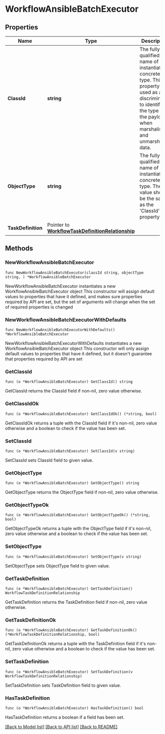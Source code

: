# WorkflowAnsibleBatchExecutor

## Properties

Name | Type | Description | Notes
------------ | ------------- | ------------- | -------------
**ClassId** | **string** | The fully-qualified name of the instantiated, concrete type. This property is used as a discriminator to identify the type of the payload when marshaling and unmarshaling data. | [default to "workflow.AnsibleBatchExecutor"]
**ObjectType** | **string** | The fully-qualified name of the instantiated, concrete type. The value should be the same as the &#39;ClassId&#39; property. | [default to "workflow.AnsibleBatchExecutor"]
**TaskDefinition** | Pointer to [**WorkflowTaskDefinitionRelationship**](WorkflowTaskDefinitionRelationship.md) |  | [optional] 

## Methods

### NewWorkflowAnsibleBatchExecutor

`func NewWorkflowAnsibleBatchExecutor(classId string, objectType string, ) *WorkflowAnsibleBatchExecutor`

NewWorkflowAnsibleBatchExecutor instantiates a new WorkflowAnsibleBatchExecutor object
This constructor will assign default values to properties that have it defined,
and makes sure properties required by API are set, but the set of arguments
will change when the set of required properties is changed

### NewWorkflowAnsibleBatchExecutorWithDefaults

`func NewWorkflowAnsibleBatchExecutorWithDefaults() *WorkflowAnsibleBatchExecutor`

NewWorkflowAnsibleBatchExecutorWithDefaults instantiates a new WorkflowAnsibleBatchExecutor object
This constructor will only assign default values to properties that have it defined,
but it doesn't guarantee that properties required by API are set

### GetClassId

`func (o *WorkflowAnsibleBatchExecutor) GetClassId() string`

GetClassId returns the ClassId field if non-nil, zero value otherwise.

### GetClassIdOk

`func (o *WorkflowAnsibleBatchExecutor) GetClassIdOk() (*string, bool)`

GetClassIdOk returns a tuple with the ClassId field if it's non-nil, zero value otherwise
and a boolean to check if the value has been set.

### SetClassId

`func (o *WorkflowAnsibleBatchExecutor) SetClassId(v string)`

SetClassId sets ClassId field to given value.


### GetObjectType

`func (o *WorkflowAnsibleBatchExecutor) GetObjectType() string`

GetObjectType returns the ObjectType field if non-nil, zero value otherwise.

### GetObjectTypeOk

`func (o *WorkflowAnsibleBatchExecutor) GetObjectTypeOk() (*string, bool)`

GetObjectTypeOk returns a tuple with the ObjectType field if it's non-nil, zero value otherwise
and a boolean to check if the value has been set.

### SetObjectType

`func (o *WorkflowAnsibleBatchExecutor) SetObjectType(v string)`

SetObjectType sets ObjectType field to given value.


### GetTaskDefinition

`func (o *WorkflowAnsibleBatchExecutor) GetTaskDefinition() WorkflowTaskDefinitionRelationship`

GetTaskDefinition returns the TaskDefinition field if non-nil, zero value otherwise.

### GetTaskDefinitionOk

`func (o *WorkflowAnsibleBatchExecutor) GetTaskDefinitionOk() (*WorkflowTaskDefinitionRelationship, bool)`

GetTaskDefinitionOk returns a tuple with the TaskDefinition field if it's non-nil, zero value otherwise
and a boolean to check if the value has been set.

### SetTaskDefinition

`func (o *WorkflowAnsibleBatchExecutor) SetTaskDefinition(v WorkflowTaskDefinitionRelationship)`

SetTaskDefinition sets TaskDefinition field to given value.

### HasTaskDefinition

`func (o *WorkflowAnsibleBatchExecutor) HasTaskDefinition() bool`

HasTaskDefinition returns a boolean if a field has been set.


[[Back to Model list]](../README.md#documentation-for-models) [[Back to API list]](../README.md#documentation-for-api-endpoints) [[Back to README]](../README.md)


